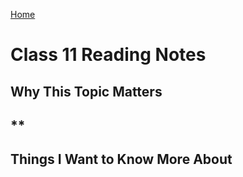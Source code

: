 [Home](https://pgmorales76.github.io/reading_notes_301/)

# Class 11 Reading Notes

## Why This Topic Matters

### 

## **

###

[]()

## Things I Want to Know More About

###
